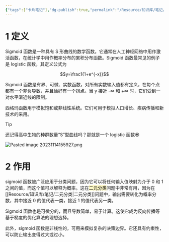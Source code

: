 ```yaml
---
{"tags":["卡片笔记"],"dg-publish":true,"permalink":"/Resource/知识库/笔记/sigmoid 函数/","dgPassFrontmatter":true}
---
```



# 1 定义

Sigmoid 函数是一种具有 S 形曲线的数学函数。它通常在人工神经网络中用作激活函数，在统计学中用作概率分布的累积分布函数。Sigmoid 函数最常见的例子是 logistic 函数，其定义公式为

$$y=\frac1{1+e^{-x}}$$

Sigmoid 函数是有界、可微、实数函数，对所有实数输入值都有定义，在每个点都有一个非负导数，并且恰好有一个拐点。当 y 接近 -∞ 和 +∞ 时，它们受到一对水平渐近线的限制。

西格玛函数用于模拟饱和或非线性系统。它们可用于模拟人口增长、疾病传播和新技术的采用。

> [!tip]
> 还记得高中生物的种群数量“S”型曲线吗？那就是一个 logistic 函数😎


![Pasted image 20231114155927.png](/img/user/00%20Archive%EF%BC%88%E4%B8%B4%E6%97%B6%E6%96%87%E4%BB%B6%EF%BC%89/Pasted%20image%2020231114155927.png)

# 2 作用

sigmoid 函数被广泛应用于分类问题，因为它可以将任何输入值映射为介于 0 和 1 之间的值，而这个值可以解释为概率。这在<mark style="background: #FFF3A3A6;">二元分类</mark>问题中非常有用，因为在[[Resource/知识库/笔记/二元分类\|二元分类]]问题中，输出需要转化为概率分数，其中接近 0 的值代表一类，接近 1 的值代表另一类。

Sigmoid 函数也是可微分的，而且导数简单，易于计算。这使它成为反向传播等基于梯度的优化算法的理想选择。

此外，sigmoid 函数是非线性的，可用来模拟复杂的决策边界。它还具有约束性，可以防止输出变得过大或过小。